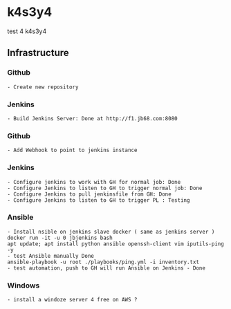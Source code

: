 # k4s3y4
test 4 k4s3y4

## Infrastructure
### Github
    - Create new repository
### Jenkins
    - Build Jenkins Server: Done at http://f1.jb68.com:8080
### Github
    - Add Webhook to point to jenkins instance
### Jenkins
    - Configure jenkins to work with GH for normal job: Done
    - Configure Jenkins to listen to GH to trigger normal job: Done
    - Configure Jenkins to pull jenkinsfile from GH: Done
    - Configure Jenkins to listen to GH to trigger PL : Testing
### Ansible
    - Install nsible on jenkins slave docker ( same as jenkins server )
    docker run -it -u 0 jbjenkins bash
    apt update; apt install python ansible openssh-client vim iputils-ping -y
    - test Ansible manually Done
    ansible-playbook -u root ./playbooks/ping.yml -i inventory.txt
    - test automation, push to GH will run Ansible on Jenkins - Done
### Windows
    - install a windoze server 4 free on AWS ?
